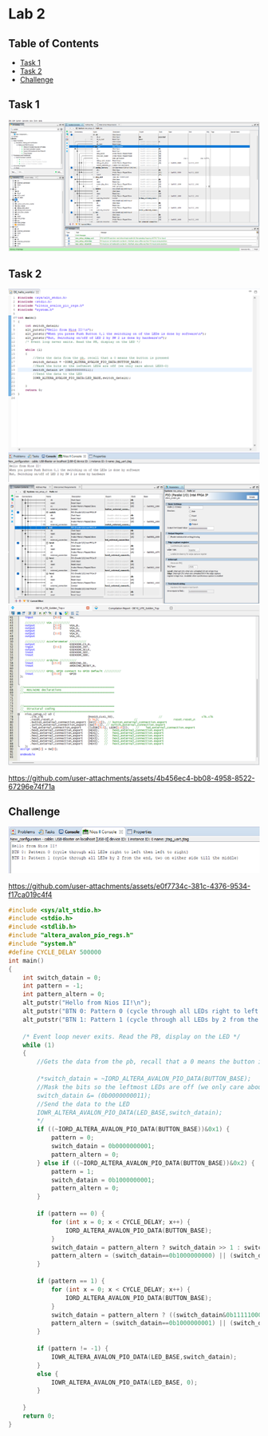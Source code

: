 # Lab 2

## Table of Contents

- [Task 1](#task-1)
- [Task 2](#task-2)
- [Challenge](#challenge)

## Task 1

![PDNonsense](images/Lab2/Task1/task1_1.png)

## Task 2

![task2_1](images/Lab2/Task2/task2_1.png)
![task2_2](images/Lab2/Task2/task2_2.png)
![task2_3](images/Lab2/Task2/task2_3.png)



https://github.com/user-attachments/assets/4b456ec4-bb08-4958-8522-67296e74f71a



## Challenge

![NIOSIIIDEMsg2](images/Lab2/Challenge/challenge_1.png)



https://github.com/user-attachments/assets/e0f7734c-381c-4376-9534-f17ca019c4f4




```C
#include <sys/alt_stdio.h>
#include <stdio.h>
#include <stdlib.h>
#include "altera_avalon_pio_regs.h"
#include "system.h"
#define CYCLE_DELAY 500000
int main()
{
    int switch_datain = 0;
    int pattern = -1;
    int pattern_altern = 0;
    alt_putstr("Hello from Nios II!\n");
    alt_putstr("BTN 0: Pattern 0 (cycle through all LEDs right to left then left to right)\n");
    alt_putstr("BTN 1: Pattern 1 (cycle through all LEDs by 2 from the end, two on either side till the middle)\n");

    /* Event loop never exits. Read the PB, display on the LED */
    while (1)
    {
        //Gets the data from the pb, recall that a 0 means the button is pressed

        /*switch_datain = ~IORD_ALTERA_AVALON_PIO_DATA(BUTTON_BASE);
        //Mask the bits so the leftmost LEDs are off (we only care about LED3-0)
        switch_datain &= (0b0000000011);
        //Send the data to the LED
        IOWR_ALTERA_AVALON_PIO_DATA(LED_BASE,switch_datain);
        */
        if ((~IORD_ALTERA_AVALON_PIO_DATA(BUTTON_BASE))&0x1) {
            pattern = 0;
            switch_datain = 0b0000000001;
            pattern_altern = 0;
        } else if ((~IORD_ALTERA_AVALON_PIO_DATA(BUTTON_BASE))&0x2) {
            pattern = 1;
            switch_datain = 0b1000000001;
            pattern_altern = 0;
        }

        if (pattern == 0) {
            for (int x = 0; x < CYCLE_DELAY; x++) {
                IORD_ALTERA_AVALON_PIO_DATA(BUTTON_BASE);
            }
            switch_datain = pattern_altern ? switch_datain >> 1 : switch_datain << 1;
            pattern_altern = (switch_datain==0b1000000000) || (switch_datain==0b0000000001) ? ~pattern_altern : pattern_altern;
        }

        if (pattern == 1) {
            for (int x = 0; x < CYCLE_DELAY; x++) {
                IORD_ALTERA_AVALON_PIO_DATA(BUTTON_BASE);
            }
            switch_datain = pattern_altern ? ((switch_datain&0b1111100000)<<1)|((switch_datain&0b0000011111)>>1) : ((switch_datain&0b1111100000)>>1)|((switch_datain&0b0000011111)<<1);
            pattern_altern = (switch_datain==0b1000000001) || (switch_datain==0b0000110000) ? ~pattern_altern : pattern_altern;
        }

        if (pattern != -1) {
            IOWR_ALTERA_AVALON_PIO_DATA(LED_BASE,switch_datain);
        }
        else {
            IOWR_ALTERA_AVALON_PIO_DATA(LED_BASE, 0);
        }

    }
    return 0;
}
```
